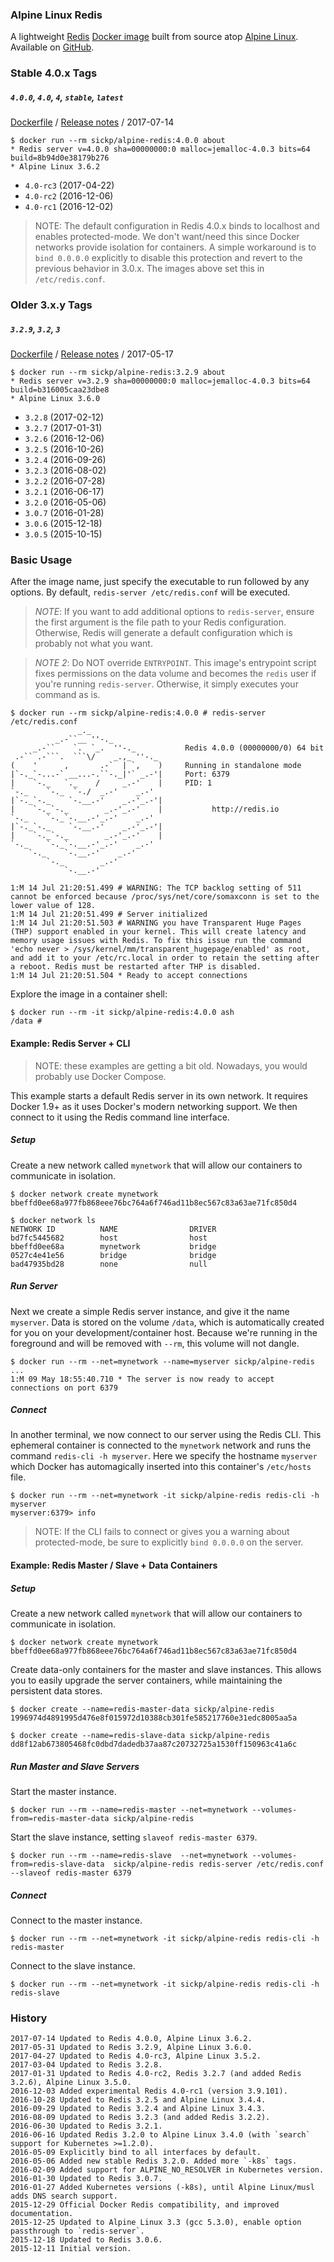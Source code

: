 ### Alpine Linux Redis

A lightweight [Redis][redis] [Docker image][docker_project] built from source atop [Alpine Linux][alpine_linux]. Available on [GitHub][github_project].

### Stable 4.0.x Tags

##### `4.0.0`, `4.0`, `4`, `stable`, `latest`

[Dockerfile](https://github.com/sickp/docker-alpine-redis/tree/master/versions/4.0.0/Dockerfile) / [Release notes][release_notes_4_0] / 2017-07-14

    $ docker run --rm sickp/alpine-redis:4.0.0 about
    * Redis server v=4.0.0 sha=00000000:0 malloc=jemalloc-4.0.3 bits=64 build=8b94d0e38179b276
    * Alpine Linux 3.6.2

- `4.0-rc3` (2017-04-22)
- `4.0-rc2` (2016-12-06)
- `4.0-rc1` (2016-12-02)

> NOTE: The default configuration in Redis 4.0.x binds to localhost and enables protected-mode. We don't want/need this since Docker networks provide isolation for containers. A simple workaround is to `bind 0.0.0.0` explicitly to disable this protection and revert to the previous behavior in 3.0.x. The images above set this in `/etc/redis.conf`.

### Older 3.x.y Tags

##### `3.2.9`, `3.2`, `3`

[Dockerfile](https://github.com/sickp/docker-alpine-redis/tree/master/versions/3.2.9/Dockerfile) / [Release notes][release_notes_3_2] / 2017-05-17

    $ docker run --rm sickp/alpine-redis:3.2.9 about
    * Redis server v=3.2.9 sha=00000000:0 malloc=jemalloc-4.0.3 bits=64 build=b316005caa23dbe8
    * Alpine Linux 3.6.0

- `3.2.8` (2017-02-12)
- `3.2.7` (2017-01-31)
- `3.2.6` (2016-12-06)
- `3.2.5` (2016-10-26)
- `3.2.4` (2016-09-26)
- `3.2.3` (2016-08-02)
- `3.2.2` (2016-07-28)
- `3.2.1` (2016-06-17)
- `3.2.0` (2016-05-06)
- `3.0.7` (2016-01-28)
- `3.0.6` (2015-12-18)
- `3.0.5` (2015-10-15)

### Basic Usage

After the image name, just specify the executable to run followed by any options. By default, `redis-server /etc/redis.conf` will be executed.

> _NOTE_: If you want to add additional options to `redis-server`, ensure the first argument is the file path to your Redis configuration. Otherwise, Redis will generate a default configuration which is probably not what you want.

> _NOTE 2_: Do NOT override `ENTRYPOINT`. This image's entrypoint script fixes permissions on the data volume and becomes the `redis` user if you're running `redis-server`. Otherwise, it simply executes your command as is.

    $ docker run --rm sickp/alpine-redis:4.0.0 # redis-server /etc/redis.conf
                   _._                                                  
              _.-``__ ''-._                                             
         _.-``    `.  `_.  ''-._           Redis 4.0.0 (00000000/0) 64 bit
     .-`` .-```.  ```\/    _.,_ ''-._                                   
    (    '      ,       .-`  | `,    )     Running in standalone mode
    |`-._`-...-` __...-.``-._|'` _.-'|     Port: 6379
    |    `-._   `._    /     _.-'    |     PID: 1
    `-._    `-._  `-./  _.-'    _.-'                                   
    |`-._`-._    `-.__.-'    _.-'_.-'|                                  
    |    `-._`-._        _.-'_.-'    |           http://redis.io        
    `-._    `-._`-.__.-'_.-'    _.-'                                   
    |`-._`-._    `-.__.-'    _.-'_.-'|                                  
    |    `-._`-._        _.-'_.-'    |                                  
    `-._    `-._`-.__.-'_.-'    _.-'                                   
        `-._    `-.__.-'    _.-'                                       
            `-._        _.-'                                           
                `-.__.-'                                               

    1:M 14 Jul 21:20:51.499 # WARNING: The TCP backlog setting of 511 cannot be enforced because /proc/sys/net/core/somaxconn is set to the lower value of 128.
    1:M 14 Jul 21:20:51.499 # Server initialized
    1:M 14 Jul 21:20:51.503 # WARNING you have Transparent Huge Pages (THP) support enabled in your kernel. This will create latency and memory usage issues with Redis. To fix this issue run the command 'echo never > /sys/kernel/mm/transparent_hugepage/enabled' as root, and add it to your /etc/rc.local in order to retain the setting after a reboot. Redis must be restarted after THP is disabled.
    1:M 14 Jul 21:20:51.504 * Ready to accept connections

Explore the image in a container shell:

    $ docker run --rm -it sickp/alpine-redis:4.0.0 ash
    /data #

#### Example: Redis Server + CLI

> NOTE: these examples are getting a bit old. Nowadays, you would probably use Docker Compose.

This example starts a default Redis server in its own network. It requires Docker 1.9+ as it uses Docker's modern networking support. We then connect to it using the Redis command line interface.

##### Setup

Create a new network called `mynetwork` that will allow our containers to communicate in isolation.

    $ docker network create mynetwork
    bbeffd0ee68a977fb868eee76bc764a6f746ad11b8ec567c83a63ae71fc850d4

    $ docker network ls
    NETWORK ID          NAME                DRIVER
    bd7fc5445682        host                host                
    bbeffd0ee68a        mynetwork           bridge              
    0527c4e41e56        bridge              bridge              
    bad47935bd28        none                null  

##### Run Server

Next we create a simple Redis server instance, and give it the name `myserver`. Data is stored on the volume `/data`, which is automatically created for you on your development/container host. Because we're running in the foreground and will be removed with `--rm`, this volume will not dangle.

    $ docker run --rm --net=mynetwork --name=myserver sickp/alpine-redis
    ...
    1:M 09 May 18:55:40.710 * The server is now ready to accept connections on port 6379

##### Connect

In another terminal, we now connect to our server using the Redis CLI. This ephemeral container is connected to the `mynetwork` network and runs the command `redis-cli -h myserver`. Here we specify the hostname `myserver` which Docker has automagically inserted into this container's `/etc/hosts` file.

    $ docker run --rm --net=mynetwork -it sickp/alpine-redis redis-cli -h myserver
    myserver:6379> info

> NOTE: If the CLI fails to connect or gives you a warning about protected-mode, be sure to explicitly `bind 0.0.0.0` on the server.

#### Example: Redis Master / Slave + Data Containers

##### Setup

Create a new network called `mynetwork` that will allow our containers to communicate in isolation.

    $ docker network create mynetwork
    bbeffd0ee68a977fb868eee76bc764a6f746ad11b8ec567c83a63ae71fc850d4

Create data-only containers for the master and slave instances. This allows you to easily upgrade the server containers, while maintaining the persistent data stores.

    $ docker create --name=redis-master-data sickp/alpine-redis
    1996974d4891995d476e8f015972d10388cb301fe585217760e31edc8005aa5a

    $ docker create --name=redis-slave-data sickp/alpine-redis
    dd8f12ab673805468fc0dbd7dadedb37aa87c20732725a1530ff150963c41a6c

##### Run Master and Slave Servers

Start the master instance.

    $ docker run --rm --name=redis-master --net=mynetwork --volumes-from=redis-master-data sickp/alpine-redis

Start the slave instance, setting `slaveof redis-master 6379`.

    $ docker run --rm --name=redis-slave  --net=mynetwork --volumes-from=redis-slave-data  sickp/alpine-redis redis-server /etc/redis.conf --slaveof redis-master 6379

##### Connect

Connect to the master instance.

    $ docker run --rm --net=mynetwork -it sickp/alpine-redis redis-cli -h redis-master

Connect to the slave instance.

    $ docker run --rm --net=mynetwork -it sickp/alpine-redis redis-cli -h redis-slave

### History

    2017-07-14 Updated to Redis 4.0.0, Alpine Linux 3.6.2.
    2017-05-31 Updated to Redis 3.2.9, Alpine Linux 3.6.0.
    2017-04-27 Updated to Redis 4.0-rc3, Alpine Linux 3.5.2.
    2017-03-04 Updated to Redis 3.2.8.
    2017-01-31 Updated to Redis 4.0-rc2, Redis 3.2.7 (and added Redis 3.2.6), Alpine Linux 3.5.0.
    2016-12-03 Added experimental Redis 4.0-rc1 (version 3.9.101).
    2016-10-28 Updated to Redis 3.2.5 and Alpine Linux 3.4.4.
    2016-09-29 Updated to Redis 3.2.4 and Alpine Linux 3.4.3.
    2016-08-09 Updated to Redis 3.2.3 (and added Redis 3.2.2).
    2016-06-30 Updated to Redis 3.2.1.
    2016-06-16 Updated Redis 3.2.0 to Alpine Linux 3.4.0 (with `search` support for Kubernetes >=1.2.0).
    2016-05-09 Explicitly bind to all interfaces by default.
    2016-05-06 Added new stable Redis 3.2.0. Added more `-k8s` tags.
    2016-02-09 Added support for ALPINE_NO_RESOLVER in Kubernetes version.
    2016-01-30 Updated to Redis 3.0.7.
    2016-01-27 Added Kubernetes versions (-k8s), until Alpine Linux/musl adds DNS search support.
    2015-12-29 Official Docker Redis compatibility, and improved documentation.
    2015-12-25 Updated to Alpine Linux 3.3 (gcc 5.3.0), enable option passthrough to `redis-server`.
    2015-12-18 Updated to Redis 3.0.6.
    2015-12-11 Initial version.

[alpine_kubernetes]:  https://hub.docker.com/r/janeczku/alpine-kubernetes/
[alpine_linux]:       https://hub.docker.com/_/alpine/
[docker_project]:     https://store.docker.com/community/images/sickp/alpine-redis
[github_project]:     https://github.com/sickp/docker-alpine-redis/
[redis]:              http://redis.io/
[release_notes_3_0]:  https://raw.githubusercontent.com/antirez/redis/3.0/00-RELEASENOTES
[release_notes_3_2]:  https://raw.githubusercontent.com/antirez/redis/3.2/00-RELEASENOTES
[release_notes_4_0]:  https://raw.githubusercontent.com/antirez/redis/4.0/00-RELEASENOTES
